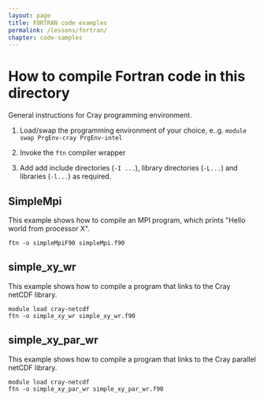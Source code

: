 ```yaml
---
layout: page
title: FORTRAN code examples
permalink: /lessons/fortran/
chapter: code-samples
---
```


# How to compile Fortran code in this directory

General instructions for Cray programming environment.

 1. Load/swap the programming environment of your choice, e..g. ```module swap PrgEnv-cray PrgEnv-intel```

 2. Invoke the ```ftn``` compiler wrapper

 3. Add add include directories (```-I ...```), library directories (```-L...```) and libraries (```-l...```) as required.

## SimpleMpi

This example shows how to compile an MPI program, which prints "Hello world from processor X".

```
ftn -o simpleMpiF90 simpleMpi.f90
```


## simple_xy_wr

This example shows how to compile a program that links to the Cray netCDF library.

```
module load cray-netcdf
ftn -o simple_xy_wr simple_xy_wr.f90
```

## simple_xy_par_wr

This example shows how to compile a program that links to the Cray parallel netCDF library.

```
module load cray-netcdf
ftn -o simple_xy_par_wr simple_xy_par_wr.f90
```

